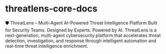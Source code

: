# threatlens-core-docs
🛡️ ThreatLens – Multi-Agent AI-Powered Threat Intelligence Platform  Built for Security Teams. Designed by Experts. Powered by AI.  ThreatLens is a next-generation, multi-agent cybersecurity platform that accelerates threat detection, investigation, and response through intelligent automation and real-time threat intelligence enrichment.
